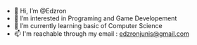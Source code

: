 - 👋 Hi, I’m @Edzron
- 👀 I’m interested in Programing and Game Developement
- 🌱 I’m currently learning basic of Computer Science
- 📫 I'm reachable through my email : edzronjunis@gmail.com

<!---
Edzron/Edzron is a ✨ special ✨ repository because its `README.md` (this file) appears on your GitHub profile.
You can click the Preview link to take a look at your changes.
--->
